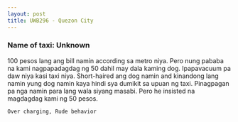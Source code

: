 ```yaml
---
layout: post
title: UWB296 - Quezon City
---
```


### Name of taxi: Unknown

100 pesos lang ang bill namin according sa metro niya. Pero nung pababa na kami nagpapadagdag ng 50 dahil may dala kaming dog. Ipapavacuum pa daw niya kasi taxi niya. Short-haired ang dog namin and kinandong lang namin yung dog namin kaya hindi sya dumikit sa upuan ng taxi. Pinagpagan pa nga namin para lang wala siyang masabi. Pero he insisted na magdagdag kami ng 50 pesos.

```Over charging, Rude behavior```

